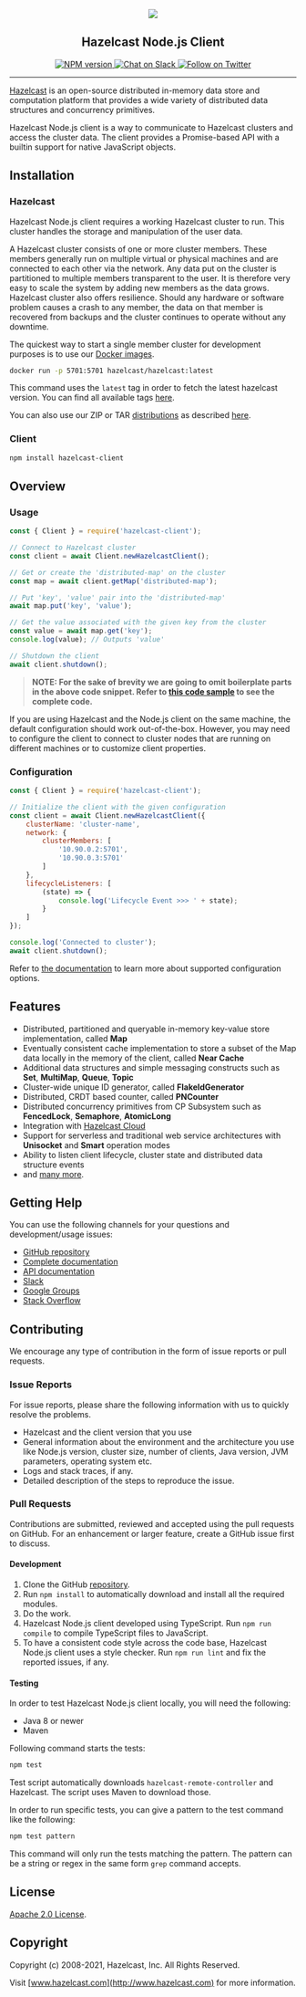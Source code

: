 <p align="center">
    <a href="https://github.com/hazelcast/hazelcast-nodejs-client/">
        <img src="https://docs.hazelcast.com/_/img/hazelcast-header.svg" />
    </a>
    <h2 align="center">Hazelcast Node.js Client</h2>
</p>

<p align="center">
    <a href="https://www.npmjs.com/package/hazelcast-client">
        <img src="https://img.shields.io/npm/v/hazelcast-client" alt="NPM version">
    </a>
    <a href="https://slack.hazelcast.com">
        <img src="https://img.shields.io/badge/slack-chat-green.svg" alt="Chat on Slack">
    </a>
    <a href="https://twitter.com/Hazelcast">
        <!-- markdownlint-disable-next-line MD013 -->
        <img src="https://img.shields.io/twitter/follow/Hazelcast.svg?style=flat-square&colorA=1da1f2&colorB=&label=Follow%20on%20Twitter" alt="Follow on Twitter">
    </a>
</p>

---

[Hazelcast](https://hazelcast.com/) is an open-source distributed in-memory data store and computation platform that
provides a wide variety of distributed data structures and concurrency primitives.

Hazelcast Node.js client is a way to communicate to Hazelcast clusters and access the cluster data.
The client provides a Promise-based API with a builtin support for native JavaScript objects.

## Installation

### Hazelcast

Hazelcast Node.js client requires a working Hazelcast cluster to run. This cluster handles the storage and
manipulation of the user data.

A Hazelcast cluster consists of one or more cluster members. These members generally run on multiple virtual or
physical machines and are connected to each other via the network. Any data put on the cluster is partitioned to
multiple members transparent to the user. It is therefore very easy to scale the system by adding new members as
the data grows. Hazelcast cluster also offers resilience. Should any hardware or software problem causes a crash
to any member, the data on that member is recovered from backups and the cluster continues to operate without any
downtime.

The quickest way to start a single member cluster for development purposes is to use our
[Docker images](https://hub.docker.com/r/hazelcast/hazelcast/).

```bash
docker run -p 5701:5701 hazelcast/hazelcast:latest
```

This command uses the `latest` tag in order to fetch the latest hazelcast version. You can find all available tags
[here](https://hub.docker.com/r/hazelcast/hazelcast/tags).

You can also use our ZIP or TAR [distributions](https://hazelcast.com/open-source-projects/downloads/)
as described [here](DOCUMENTATION.md#121-setting-up-a-hazelcast-cluster).

### Client

```bash
npm install hazelcast-client
```

## Overview

### Usage

```js
const { Client } = require('hazelcast-client');

// Connect to Hazelcast cluster
const client = await Client.newHazelcastClient();

// Get or create the 'distributed-map' on the cluster
const map = await client.getMap('distributed-map');

// Put 'key', 'value' pair into the 'distributed-map'
await map.put('key', 'value');

// Get the value associated with the given key from the cluster
const value = await map.get('key');
console.log(value); // Outputs 'value'

// Shutdown the client
await client.shutdown();
```

> **NOTE: For the sake of brevity we are going to omit boilerplate parts in the above code snippet.
> Refer to [this code sample](https://github.com/hazelcast/hazelcast-nodejs-client/tree/master/code_samples/readme_sample.js)
> to see the complete code.**

If you are using Hazelcast and the Node.js client on the same machine, the default configuration should work
out-of-the-box. However, you may need to configure the client to connect to cluster nodes that are running on
different machines or to customize client properties.

### Configuration

```js
const { Client } = require('hazelcast-client');

// Initialize the client with the given configuration
const client = await Client.newHazelcastClient({
    clusterName: 'cluster-name',
    network: {
        clusterMembers: [
            '10.90.0.2:5701',
            '10.90.0.3:5701'
        ]
    },
    lifecycleListeners: [
        (state) => {
            console.log('Lifecycle Event >>> ' + state);
        }
    ]
});

console.log('Connected to cluster');
await client.shutdown();
```

Refer to [the documentation](DOCUMENTATION.md) to learn more about supported configuration options.

## Features

* Distributed, partitioned and queryable in-memory key-value store implementation, called **Map**
* Eventually consistent cache implementation to store a subset of the Map data locally in the memory of the client, called **Near Cache**
* Additional data structures and simple messaging constructs such as **Set**, **MultiMap**, **Queue**, **Topic**
* Cluster-wide unique ID generator, called **FlakeIdGenerator**
* Distributed, CRDT based counter, called **PNCounter**
* Distributed concurrency primitives from CP Subsystem such as **FencedLock**, **Semaphore**, **AtomicLong**
* Integration with [Hazelcast Cloud](https://cloud.hazelcast.com/)
* Support for serverless and traditional web service architectures with **Unisocket** and **Smart** operation modes
* Ability to listen client lifecycle, cluster state and distributed data structure events
* and [many more](https://hazelcast.com/clients/node-js/#client-features).

## Getting Help

You can use the following channels for your questions and development/usage issues:

* [GitHub repository](https://github.com/hazelcast/hazelcast-nodejs-client)
* [Complete documentation](DOCUMENTATION.md)
* [API documentation](http://hazelcast.github.io/hazelcast-nodejs-client)
* [Slack](https://slack.hazelcast.com)
* [Google Groups](https://groups.google.com/forum/#!forum/hazelcast)
* [Stack Overflow](https://stackoverflow.com/questions/tagged/hazelcast)

## Contributing

We encourage any type of contribution in the form of issue reports or pull requests.

### Issue Reports

For issue reports, please share the following information with us to quickly resolve the problems.

* Hazelcast and the client version that you use
* General information about the environment and the architecture you use like Node.js version, cluster size,
number of clients, Java version, JVM parameters, operating system etc.
* Logs and stack traces, if any.
* Detailed description of the steps to reproduce the issue.

### Pull Requests

Contributions are submitted, reviewed and accepted using the pull requests on GitHub. For an enhancement or larger
feature, create a GitHub issue first to discuss.

#### Development

1. Clone the GitHub [repository](https://github.com/hazelcast/hazelcast-nodejs-client.git).
2. Run `npm install` to automatically download and install all the required modules.
3. Do the work.
4. Hazelcast Node.js client developed using TypeScript. Run `npm run compile` to compile TypeScript files to JavaScript.
5. To have a consistent code style across the code base, Hazelcast Node.js client uses a style checker.
Run `npm run lint` and fix the reported issues, if any.

#### Testing

In order to test Hazelcast Node.js client locally, you will need the following:

* Java 8 or newer
* Maven

Following command starts the tests:

```bash
npm test
```

Test script automatically downloads `hazelcast-remote-controller` and Hazelcast. The script uses Maven to download those.

In order to run specific tests, you can give a pattern to the test command like the following:

```bash
npm test pattern
```

This command will only run the tests matching the pattern. The pattern can be a string or regex in the same form
`grep` command accepts.

## License

[Apache 2.0 License](LICENSE).

## Copyright

Copyright (c) 2008-2021, Hazelcast, Inc. All Rights Reserved.

Visit [www.hazelcast.com](http://www.hazelcast.com) for more information.
